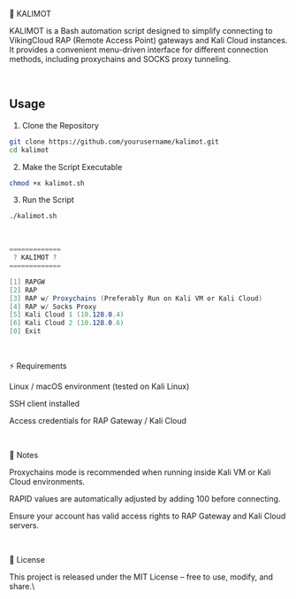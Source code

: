 🥃 KALIMOT

KALIMOT is a Bash automation script designed to simplify connecting to VikingCloud RAP (Remote Access Point) gateways and Kali Cloud instances.
It provides a convenient menu-driven interface for different connection methods, including proxychains and SOCKS proxy tunneling.

<br>

## Usage

1. Clone the Repository
```bash
git clone https://github.com/yourusername/kalimot.git
cd kalimot
```
2. Make the Script Executable
```bash
chmod +x kalimot.sh
```
3. Run the Script
```bash
./kalimot.sh
```

<br>

```csharp
=============
 ? KALIMOT ?
=============

[1] RAPGW
[2] RAP
[3] RAP w/ Proxychains (Preferably Run on Kali VM or Kali Cloud)
[4] RAP w/ Socks Proxy
[5] Kali Cloud 1 (10.128.0.4)
[6] Kali Cloud 2 (10.128.0.6)
[0] Exit
```

<br>

⚡ Requirements

Linux / macOS environment (tested on Kali Linux)

SSH client installed

Access credentials for RAP Gateway / Kali Cloud

<br>

📌 Notes

Proxychains mode is recommended when running inside Kali VM or Kali Cloud environments.

RAPID values are automatically adjusted by adding 100 before connecting.

Ensure your account has valid access rights to RAP Gateway and Kali Cloud servers.

<br>

📝 License

This project is released under the MIT License – free to use, modify, and share.\

<br>
<br>
